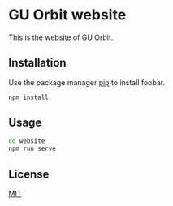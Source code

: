 # GU Orbit website

This is the website of GU Orbit.

## Installation

Use the package manager [pip](https://pip.pypa.io/en/stable/) to install foobar.

```bash
npm install
```

## Usage

```bash
cd website
npm run serve
```

## License
[MIT](https://choosealicense.com/licenses/mit/)
